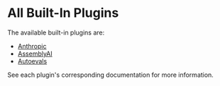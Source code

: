 # All Built-In Plugins

The available built-in plugins are:

- [Anthropic](./anthropic.md)
- [AssemblyAI](./assemblyai.md)
- [Autoevals](./autoevals.md)

See each plugin's corresponding documentation for more information.
